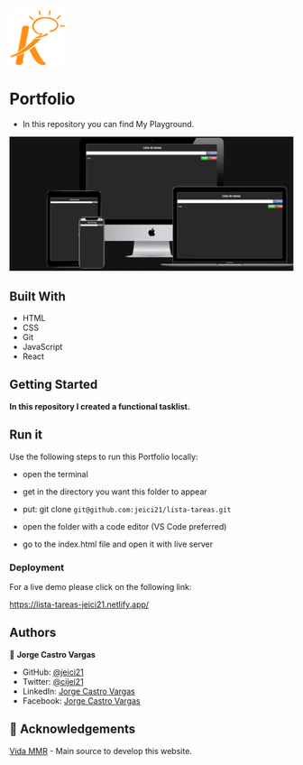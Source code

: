 <img src='image.png' width='100px' height='100px'>

# Portfolio

- In this repository you can find My Playground.

<img src='template.png'>

## Built With

- HTML
- CSS
- Git
- JavaScript
- React

## Getting Started

**In this repository I created a functional tasklist.**

## Run it

Use the following steps to run this Portfolio locally:

- open the terminal

- get in the directory you want this folder to appear

- put: git clone `git@github.com:jeici21/lista-tareas.git`

- open the folder with a code editor (VS Code preferred)

- go to the index.html file and open it with live server

### Deployment

For a live demo please click on the following link:

https://lista-tareas-jeici21.netlify.app/

## Authors

👤 **Jorge Castro Vargas**

- GitHub: [@jeici21](https://github.com/jeici21)
- Twitter: [@cijei21](https://twitter.com/cijei21)
- LinkedIn: [Jorge Castro Vargas](https://www.linkedin.com/in/jorge-castro-vargas-7242a8129/)
- Facebook: [Jorge Castro Vargas](https://www.facebook.com/jeici21/)

## 🙏 Acknowledgements

[Vida MMR](https://www.youtube.com/@vidamrr) - Main source to develop this website.
